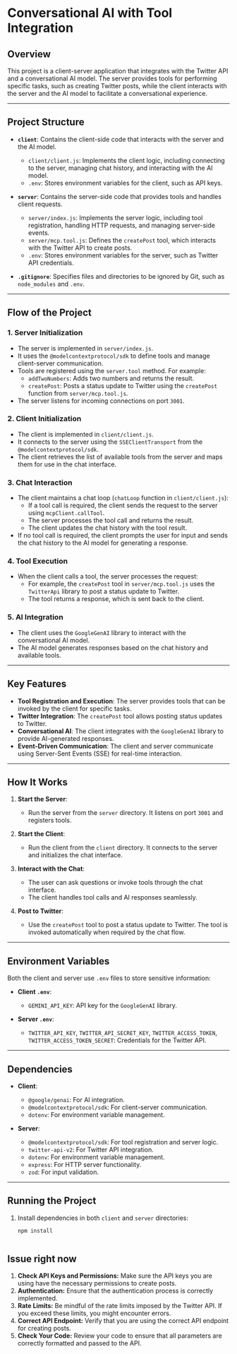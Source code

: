 # Conversational AI with Tool Integration

## Overview

This project is a client-server application that integrates with the Twitter API and a conversational AI model. The server provides tools for performing specific tasks, such as creating Twitter posts, while the client interacts with the server and the AI model to facilitate a conversational experience.

---

## Project Structure

- **`client`**: Contains the client-side code that interacts with the server and the AI model.
  - `client/client.js`: Implements the client logic, including connecting to the server, managing chat history, and interacting with the AI model.
  - `.env`: Stores environment variables for the client, such as API keys.

- **`server`**: Contains the server-side code that provides tools and handles client requests.
  - `server/index.js`: Implements the server logic, including tool registration, handling HTTP requests, and managing server-side events.
  - `server/mcp.tool.js`: Defines the `createPost` tool, which interacts with the Twitter API to create posts.
  - `.env`: Stores environment variables for the server, such as Twitter API credentials.

- **`.gitignore`**: Specifies files and directories to be ignored by Git, such as `node_modules` and `.env`.

---

## Flow of the Project

### 1. **Server Initialization**
   - The server is implemented in `server/index.js`.
   - It uses the `@modelcontextprotocol/sdk` to define tools and manage client-server communication.
   - Tools are registered using the `server.tool` method. For example:
     - `addTwoNumbers`: Adds two numbers and returns the result.
     - `createPost`: Posts a status update to Twitter using the `createPost` function from `server/mcp.tool.js`.
   - The server listens for incoming connections on port `3001`.

### 2. **Client Initialization**
   - The client is implemented in `client/client.js`.
   - It connects to the server using the `SSEClientTransport` from the `@modelcontextprotocol/sdk`.
   - The client retrieves the list of available tools from the server and maps them for use in the chat interface.

### 3. **Chat Interaction**
   - The client maintains a chat loop (`chatLoop` function in `client/client.js`):
     - If a tool call is required, the client sends the request to the server using `mcpClient.callTool`.
     - The server processes the tool call and returns the result.
     - The client updates the chat history with the tool result.
   - If no tool call is required, the client prompts the user for input and sends the chat history to the AI model for generating a response.

### 4. **Tool Execution**
   - When the client calls a tool, the server processes the request:
     - For example, the `createPost` tool in `server/mcp.tool.js` uses the `TwitterApi` library to post a status update to Twitter.
     - The tool returns a response, which is sent back to the client.

### 5. **AI Integration**
   - The client uses the `GoogleGenAI` library to interact with the conversational AI model.
   - The AI model generates responses based on the chat history and available tools.

---

## Key Features

- **Tool Registration and Execution**: The server provides tools that can be invoked by the client for specific tasks.
- **Twitter Integration**: The `createPost` tool allows posting status updates to Twitter.
- **Conversational AI**: The client integrates with the `GoogleGenAI` library to provide AI-generated responses.
- **Event-Driven Communication**: The client and server communicate using Server-Sent Events (SSE) for real-time interaction.

---

## How It Works

1. **Start the Server**:
   - Run the server from the `server` directory. It listens on port `3001` and registers tools.

2. **Start the Client**:
   - Run the client from the `client` directory. It connects to the server and initializes the chat interface.

3. **Interact with the Chat**:
   - The user can ask questions or invoke tools through the chat interface.
   - The client handles tool calls and AI responses seamlessly.

4. **Post to Twitter**:
   - Use the `createPost` tool to post a status update to Twitter. The tool is invoked automatically when required by the chat flow.

---

## Environment Variables

Both the client and server use `.env` files to store sensitive information:

- **Client `.env`**:
  - `GEMINI_API_KEY`: API key for the `GoogleGenAI` library.

- **Server `.env`**:
  - `TWITTER_API_KEY`, `TWITTER_API_SECRET_KEY`, `TWITTER_ACCESS_TOKEN`, `TWITTER_ACCESS_TOKEN_SECRET`: Credentials for the Twitter API.

---

## Dependencies

- **Client**:
  - `@google/genai`: For AI integration.
  - `@modelcontextprotocol/sdk`: For client-server communication.
  - `dotenv`: For environment variable management.

- **Server**:
  - `@modelcontextprotocol/sdk`: For tool registration and server logic.
  - `twitter-api-v2`: For Twitter API integration.
  - `dotenv`: For environment variable management.
  - `express`: For HTTP server functionality.
  - `zod`: For input validation.

---

## Running the Project

1. Install dependencies in both `client` and `server` directories:
   ```sh
   npm install



## Issue right now
1.  **Check API Keys and Permissions:** Make sure the API keys you are using have the necessary permissions to create posts.
2.  **Authentication:** Ensure that the authentication process is correctly implemented.
3.  **Rate Limits:** Be mindful of the rate limits imposed by the Twitter API. If you exceed these limits, you might encounter errors.
4.  **Correct API Endpoint:** Verify that you are using the correct API endpoint for creating posts.
5.  **Check Your Code:** Review your code to ensure that all parameters are correctly formatted and passed to the API.